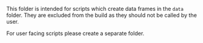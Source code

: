 This folder is intended for scripts which create data frames in the `data`
folder. They are excluded from the build as they should not be called by the
user.

For user facing scripts please create a separate folder.
